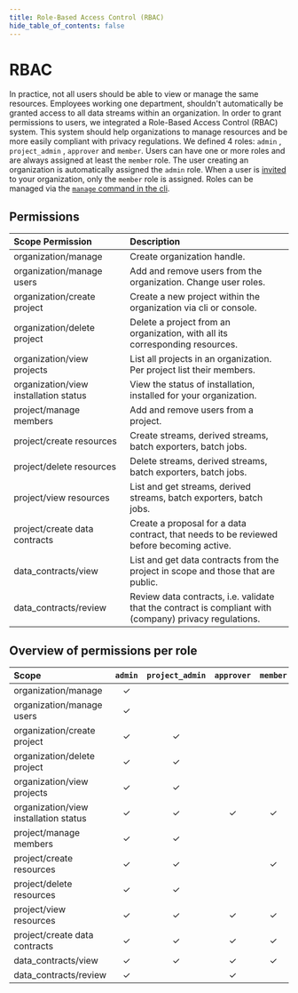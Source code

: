 ```yaml
---
title: Role-Based Access Control (RBAC)
hide_table_of_contents: false
---
```


# RBAC

In practice, not all users should be able to view or manage the same resources.
Employees working one department, shouldn't automatically be granted access to all data streams within an organization.
In order to grant permissions to users, we integrated a Role-Based Access Control (RBAC) system.
This system should help organizations to manage resources and be more easily compliant with privacy regulations.
We defined 4 roles: `admin` , `project_admin` , `approver` and `member`.
Users can have one or more roles and are always assigned at least the `member` role.
The user creating an organization is automatically assigned the `admin` role.
When a user is [invited](/cli-reference/strm/invite/users.md) to your organization, only the `member` role is assigned.
Roles can be managed via the [`manage` command in the cli](/cli-reference/strm/manage/user-roles.md).

## Permissions

| Scope        Permission               | Description                                                                                             |
|:--------------------------------------|:--------------------------------------------------------------------------------------------------------|
| organization/manage                   | Create organization handle.                                                                             |
| organization/manage users             | Add and remove users from the organization. Change user roles.                                          |
| organization/create project           | Create a new project within the organization via cli or console.                                        |
| organization/delete project           | Delete a project from an organization, with all its corresponding resources.                            |
| organization/view projects            | List all projects in an organization. Per project list their members.                                   | 
| organization/view installation status | View the status of installation, installed for your organization.                                       |
| project/manage members                | Add and remove users from a project.                                                                    |
| project/create resources              | Create streams, derived streams, batch exporters, batch jobs.                                           |
| project/delete resources              | Delete streams, derived streams, batch exporters, batch jobs.                                           |
| project/view resources                | List and get streams, derived streams, batch exporters, batch jobs.                                     |
| project/create data contracts         | Create a proposal for a data contract, that needs to be reviewed before becoming active.                |
| data_contracts/view                   | List and get data contracts from the project in scope and those that are public.                        |
| data_contracts/review                 | Review data contracts, i.e. validate that the contract is compliant with (company) privacy regulations. |

## Overview of permissions per role

| Scope                                 | `admin` | `project_admin` | `approver` | `member` |
|:--------------------------------------|:-------:|:---------------:|:----------:|:--------:|
| organization/manage                   | &check; |                 |            |          |
| organization/manage users             | &check; |                 |            |          | 
| organization/create project           | &check; |     &check;     |            |          | 
| organization/delete project           | &check; |     &check;     |            |          | 
| organization/view projects            | &check; |     &check;     |            |          | 
| organization/view installation status | &check; |     &check;     |  &check;   | &check;  | 
| project/manage members                | &check; |     &check;     |            |          | 
| project/create resources              | &check; |     &check;     |            | &check;  | 
| project/delete resources              | &check; |     &check;     |            |          | 
| project/view resources                | &check; |     &check;     |  &check;   | &check;  | 
| project/create data contracts         | &check; |     &check;     |  &check;   | &check;  | 
| data_contracts/view                   | &check; |     &check;     |  &check;   | &check;  | 
| data_contracts/review                 | &check; |                 |  &check;   |          | 
